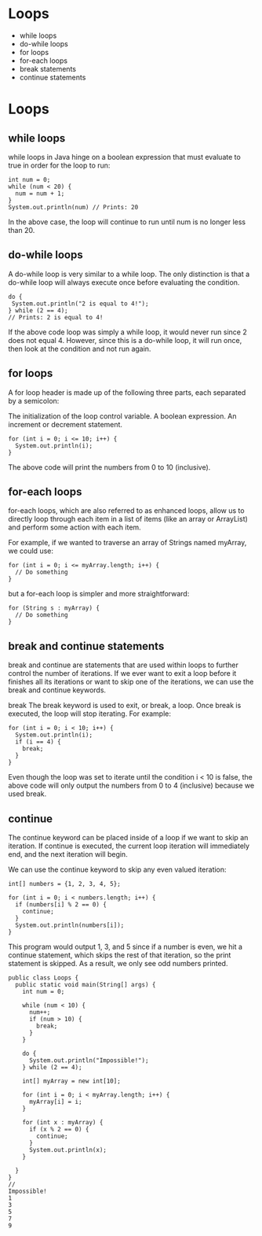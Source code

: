 # Loops

* while loops
* do-while loops
* for loops
* for-each loops
* break statements
* continue statements

# Loops
## while loops
while loops in Java hinge on a boolean expression that must evaluate to true in order for the loop to run:
```
int num = 0;
while (num < 20) {
  num = num + 1;
}
System.out.println(num) // Prints: 20
```
In the above case, the loop will continue to run until num is no longer less than 20.

## do-while loops
A do-while loop is very similar to a while loop. The only distinction is that a do-while loop will always execute once before evaluating the condition.
```
do {
 System.out.println("2 is equal to 4!");
} while (2 == 4);
// Prints: 2 is equal to 4!
```
If the above code loop was simply a while loop, it would never run since 2 does not equal 4. However, since this is a do-while loop, it will run once, then look at the condition and not run again.

## for loops
A for loop header is made up of the following three parts, each separated by a semicolon:

The initialization of the loop control variable.
A boolean expression.
An increment or decrement statement.
```
for (int i = 0; i <= 10; i++) {
  System.out.println(i);
}
```
The above code will print the numbers from 0 to 10 (inclusive).

## for-each loops
for-each loops, which are also referred to as enhanced loops, allow us to directly loop through each item in a list of items (like an array or ArrayList) and perform some action with each item.

For example, if we wanted to traverse an array of Strings named myArray, we could use:
```
for (int i = 0; i <= myArray.length; i++) {
  // Do something
}
```
but a for-each loop is simpler and more straightforward:
```
for (String s : myArray) {
  // Do something
}
```

## break and continue statements
break and continue are statements that are used within loops to further control the number of iterations. If we ever want to exit a loop before it finishes all its iterations or want to skip one of the iterations, we can use the break and continue keywords.

break
The break keyword is used to exit, or break, a loop. Once break is executed, the loop will stop iterating. For example:
```
for (int i = 0; i < 10; i++) {
  System.out.println(i);
  if (i == 4) {
    break;
  }
}
```

Even though the loop was set to iterate until the condition i < 10 is false, the above code will only output the numbers from 0 to 4 (inclusive) because we used break.

## continue
The continue keyword can be placed inside of a loop if we want to skip an iteration. If continue is executed, the current loop iteration will immediately end, and the next iteration will begin.

We can use the continue keyword to skip any even valued iteration:
```
int[] numbers = {1, 2, 3, 4, 5};
    
for (int i = 0; i < numbers.length; i++) {
  if (numbers[i] % 2 == 0) {
    continue;
  }
  System.out.println(numbers[i]);
}
```
This program would output 1, 3, and 5 since if a number is even, we hit a continue statement, which skips the rest of that iteration, so the print statement is skipped. As a result, we only see odd numbers printed.

```
public class Loops {
  public static void main(String[] args) {
    int num = 0;

    while (num < 10) {
      num++;
      if (num > 10) {
        break;
      }
    }

    do {
      System.out.println("Impossible!");
    } while (2 == 4);

    int[] myArray = new int[10];

    for (int i = 0; i < myArray.length; i++) {
      myArray[i] = i;
    }

    for (int x : myArray) {
      if (x % 2 == 0) {
        continue;
      }
      System.out.println(x);
    }

  }
}
//
Impossible!
1
3
5
7
9
```
